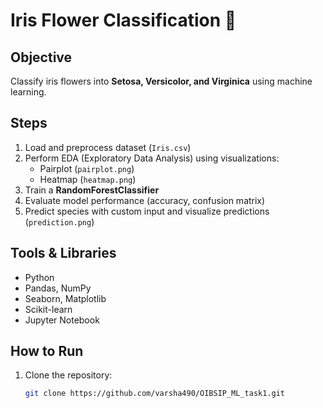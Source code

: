 # Iris Flower Classification 🌸

## Objective
Classify iris flowers into **Setosa, Versicolor, and Virginica** using machine learning.

## Steps
1. Load and preprocess dataset (`Iris.csv`)
2. Perform EDA (Exploratory Data Analysis) using visualizations:
   - Pairplot (`pairplot.png`)
   - Heatmap (`heatmap.png`)
3. Train a **RandomForestClassifier**
4. Evaluate model performance (accuracy, confusion matrix)
5. Predict species with custom input and visualize predictions (`prediction.png`)

## Tools & Libraries
- Python
- Pandas, NumPy
- Seaborn, Matplotlib
- Scikit-learn
- Jupyter Notebook

## How to Run
1. Clone the repository:
   ```bash
   git clone https://github.com/varsha490/OIBSIP_ML_task1.git

